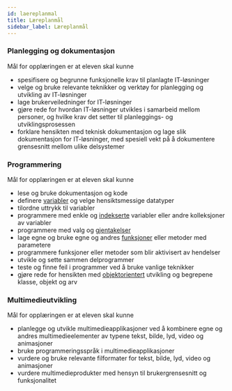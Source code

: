 ```yaml
---
id: laereplanmal
title: Læreplanmål
sidebar_label: Læreplanmål
---
```



### **Planlegging og dokumentasjon**

Mål for opplæringen er at eleven skal kunne

* spesifisere og begrunne funksjonelle krav til planlagte IT-løsninger
* velge og bruke relevante teknikker og verktøy for planlegging og utvikling av IT-løsninger
* lage brukerveiledninger for IT-løsninger
* gjøre rede for hvordan IT-løsninger utvikles i samarbeid mellom personer, og hvilke krav det setter til planleggings- og utviklingsprosessen
* forklare hensikten med teknisk dokumentasjon og lage slik dokumentasjon for IT-løsninger, med spesiell vekt på å dokumentere grensesnitt mellom ulike delsystemer

### **Programmering**

Mål for opplæringen er at eleven skal kunne

* lese og bruke dokumentasjon og kode
* definere [variabler](/) og velge hensiktsmessige datatyper 
* tilordne uttrykk til variabler
* programmere med enkle og [indekserte](Programmering/array) variabler eller andre kolleksjoner av variabler
* programmere med valg og [gjentakelser](Programmering/gjentagelse)
* lage egne og bruke egne og andres [funksjoner](Programmering/funksjoner) eller metoder med parametere
* programmere funksjoner eller metoder som blir aktivisert av hendelser
* utvikle og sette sammen delprogrammer
* teste og finne feil i programmer ved å bruke vanlige teknikker
* gjøre rede for hensikten med [objektorientert](Programmering/klasser) utvikling og begrepene klasse, objekt og arv

### **Multimedieutvikling**

Mål for opplæringen er at eleven skal kunne

* planlegge og utvikle multimedieapplikasjoner ved å kombinere egne og andres multimedieelementer av typene tekst, bilde, lyd, video og animasjoner
* bruke programmeringsspråk i multimedieapplikasjoner
* vurdere og bruke relevante filformater for tekst, bilde, lyd, video og animasjoner
* vurdere multimedieprodukter med hensyn til brukergrensesnitt og funksjonalitet




